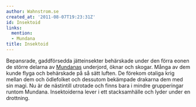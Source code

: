 ```yaml
---
author: Wahnstrom.se
created_at: '2011-08-07T19:23:31Z'
id: Insektoid
links:
  mention:
  - Mundana
title: Insektoid
---
```


Bepansrade, gaddförsedda jätteinsekter behärskade under den förra eonen de större delarna av
[Mundanas] underjord, öknar och skogar. Många av dem kunde flyga och behärskade på så sätt luften.
De förekom otaliga krig mellan dem och ödlefolket och dessutom bekämpade drakarna dem med sin magi.
Nu är de nästintill utrotade och finns bara i mindre grupperingar runtom Mundana. Insektoiderna
lever i ett stacksamhälle och lyder under en drottning.

  [Mundanas]: Mundana